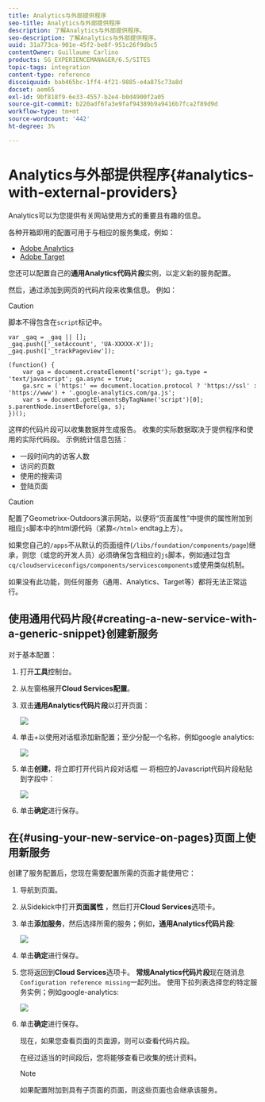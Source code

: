 ```yaml
---
title: Analytics与外部提供程序
seo-title: Analytics与外部提供程序
description: 了解Analytics与外部提供程序。
seo-description: 了解Analytics与外部提供程序。
uuid: 31a773ca-901e-45f2-be8f-951c26f9dbc5
contentOwner: Guillaume Carlino
products: SG_EXPERIENCEMANAGER/6.5/SITES
topic-tags: integration
content-type: reference
discoiquuid: bab465bc-1ff4-4f21-9885-e4a875c73a8d
docset: aem65
exl-id: 9bf818f9-6e33-4557-b2e4-b0d4900f2a05
source-git-commit: b220adf6fa3e9faf94389b9a9416b7fca2f89d9d
workflow-type: tm+mt
source-wordcount: '442'
ht-degree: 3%

---
```


# Analytics与外部提供程序{#analytics-with-external-providers}

Analytics可以为您提供有关网站使用方式的重要且有趣的信息。

各种开箱即用的配置可用于与相应的服务集成，例如：

* [Adobe Analytics](/help/sites-administering/adobeanalytics.md)
* [Adobe Target](/help/sites-administering/target.md)

您还可以配置自己的&#x200B;**通用Analytics代码片段**&#x200B;实例，以定义新的服务配置。

然后，通过添加到网页的代码片段来收集信息。 例如：

>[!CAUTION]
>
>脚本不得包含在`script`标记中。

```
var _gaq = _gaq || [];
_gaq.push(['_setAccount', 'UA-XXXXX-X']);
_gaq.push(['_trackPageview']);

(function() {
    var ga = document.createElement('script'); ga.type = 'text/javascript'; ga.async = true;
    ga.src = ('https:' == document.location.protocol ? 'https://ssl' : 'https://www') + '.google-analytics.com/ga.js';
    var s = document.getElementsByTagName('script')[0]; s.parentNode.insertBefore(ga, s);
})();
```

这样的代码片段可以收集数据并生成报告。 收集的实际数据取决于提供程序和使用的实际代码段。 示例统计信息包括：

* 一段时间内的访客人数
* 访问的页数
* 使用的搜索词
* 登陆页面

>[!CAUTION]
>
>配置了Geometrixx-Outdoors演示网站，以便将“页面属性”中提供的属性附加到相应`js`脚本中的html源代码（紧靠`</html>` endtag上方）。
>
>如果您自己的`/apps`不从默认的页面组件(`/libs/foundation/components/page`)继承，则您（或您的开发人员）必须确保包含相应的`js`脚本，例如通过包含`cq/cloudserviceconfigs/components/servicescomponents`或使用类似机制。
>
>如果没有此功能，则任何服务（通用、Analytics、Target等）都将无法正常运行。

## 使用通用代码片段{#creating-a-new-service-with-a-generic-snippet}创建新服务

对于基本配置：

1. 打开&#x200B;**工具**&#x200B;控制台。
1. 从左窗格展开&#x200B;**Cloud Services配置**。
1. 双击&#x200B;**通用Analytics代码片段**&#x200B;以打开页面：

   ![](assets/analytics_genericoverview.png)

1. 单击+以使用对话框添加新配置；至少分配一个名称，例如google analytics:

   ![](assets/analytics_addconfig.png)

1. 单击&#x200B;**创建**，将立即打开代码片段对话框 — 将相应的Javascript代码片段粘贴到字段中：

   ![](assets/analytics_snippet.png)

1. 单击&#x200B;**确定**&#x200B;进行保存。

## 在{#using-your-new-service-on-pages}页面上使用新服务

创建了服务配置后，您现在需要配置所需的页面才能使用它：

1. 导航到页面。
1. 从Sidekick中打开&#x200B;**页面属性** ，然后打开&#x200B;**Cloud Services**&#x200B;选项卡。
1. 单击&#x200B;**添加服务**，然后选择所需的服务；例如，**通用Analytics代码片段**:

   ![](assets/analytics_selectservice.png)

1. 单击&#x200B;**确定**&#x200B;进行保存。
1. 您将返回到&#x200B;**Cloud Services**&#x200B;选项卡。 **常规Analytics代码片段**&#x200B;现在随消息`Configuration reference missing`一起列出。 使用下拉列表选择您的特定服务实例；例如google-analytics:

   ![](assets/analytics_selectspecificservice.png)

1. 单击&#x200B;**确定**&#x200B;进行保存。

   现在，如果您查看页面的页面源，则可以查看代码片段。

   在经过适当的时间段后，您将能够查看已收集的统计资料。

   >[!NOTE]
   >
   >如果配置附加到具有子页面的页面，则这些页面也会继承该服务。
